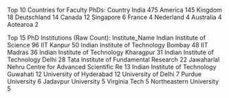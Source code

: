 Top 10 Countries for Faculty PhDs:
Country
India          475
America        145
Kingdom         18
Deutschland     14
Canada          12
Singapore        6
France           4
Nederland        4
Australia        4
Aotearoa         2



Top 15 PhD Institutions (Raw Count):
Institute_Name
Indian Institute of Science                           96
IIT Kanpur                                            50
Indian Institute of Technology Bombay                 48
IIT Madras                                            36
Indian Institute of Technology Kharagpur              31
Indian Institute of Technology Delhi                  28
Tata Institute of Fundamental Research                22
Jawaharlal Nehru Centre for Advanced Scientific Re    13
Indian Institute of Technology Guwahati               12
University of Hyderabad                               12
University of Delhi                                    7
Purdue University                                      6
Jadavpur University                                    5
Virginia Tech                                          5
Northeastern University                                5